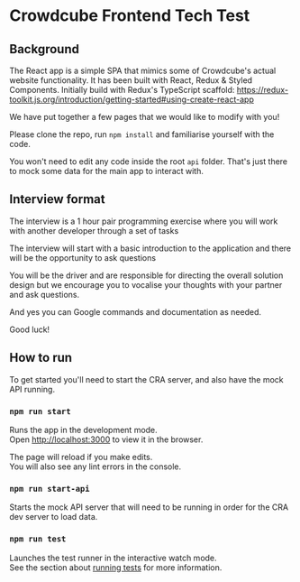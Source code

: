 # Crowdcube Frontend Tech Test

## Background

The React app is a simple SPA that mimics some of Crowdcube's actual website functionality. It has been built with React, Redux & Styled Components. Initially build with Redux's TypeScript scaffold: https://redux-toolkit.js.org/introduction/getting-started#using-create-react-app

We have put together a few pages that we would like to modify with you!

Please clone the repo, run `npm install` and familiarise yourself with the code.

You won't need to edit any code inside the root `api` folder. That's just there to mock some data for the main app to interact with.

## Interview format

The interview is a 1 hour pair programming exercise where you will work with another developer through a set of tasks

The interview will start with a basic introduction to the application and there will be the opportunity to ask questions

You will be the driver and are responsible for directing the overall solution design but we encourage you to vocalise your thoughts with your partner and ask questions.

And yes you can Google commands and documentation as needed.

Good luck!

## How to run

To get started you'll need to start the CRA server, and also have the mock API running.

### `npm run start`

Runs the app in the development mode.\
Open [http://localhost:3000](http://localhost:3000) to view it in the browser.

The page will reload if you make edits.\
You will also see any lint errors in the console.

### `npm run start-api`

Starts the mock API server that will need to be running in order for the CRA dev server to load data.

### `npm run test`

Launches the test runner in the interactive watch mode.\
See the section about [running tests](https://facebook.github.io/create-react-app/docs/running-tests) for more information.
